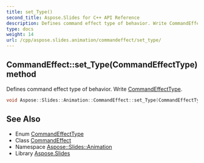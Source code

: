 ```yaml
---
title: set_Type()
second_title: Aspose.Slides for C++ API Reference
description: Defines command effect type of behavior. Write CommandEffectType.
type: docs
weight: 14
url: /cpp/aspose.slides.animation/commandeffect/set_type/
---
```

## CommandEffect::set_Type(CommandEffectType) method


Defines command effect type of behavior. Write [CommandEffectType](../../commandeffecttype/).

```cpp
void Aspose::Slides::Animation::CommandEffect::set_Type(CommandEffectType value) override
```

## See Also

* Enum [CommandEffectType](../commandeffecttype/)
* Class [CommandEffect](./)
* Namespace [Aspose::Slides::Animation](../)
* Library [Aspose.Slides](../../)
